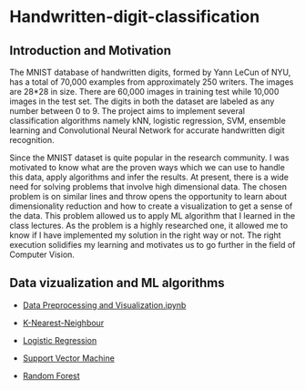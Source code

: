 # Handwritten-digit-classification
## Introduction and Motivation
The MNIST database of handwritten digits, formed by Yann LeCun of NYU, has a total of 70,000 examples from approximately 250 writers. The images are 28*28 in size. There are 60,000 images in training test while 10,000 images in the test set. The digits in both the dataset are labeled as any number between 0 to 9. The project aims to implement several classification algorithms namely kNN, logistic regression, SVM, ensemble learning and Convolutional Neural Network for accurate handwritten digit recognition. 

Since the MNIST dataset is quite popular in the research community. I was motivated to know what are the proven ways which we can use to handle this data, apply algorithms and infer the results. At present, there is a wide need for solving problems that involve high dimensional data. The chosen problem is on similar lines and throw opens the opportunity to learn about dimensionality reduction and how to create a visualization to get a sense of the data. This problem allowed us to apply ML algorithm that I learned in the class lectures. As the problem is a highly researched one, it allowed me to know if I have implemented my solution in the right way or not. The right execution solidifies my learning and motivates us to go further in the field of Computer Vision.



## Data vizualization and ML algorithms

* [Data Preprocessing and Visualization.ipynb](https://github.com/shrilekha17/Handwritten-digit-classification/blob/master/Data%20Preprocessing%20and%20its%20Visualization%20.ipynb)

* [K-Nearest-Neighbour](https://github.com/shrilekha17/Handwritten-digit-classification/blob/master/KNN%20(1).ipynb)

* [Logistic Regression](https://github.com/shrilekha17/Handwritten-digit-classification/blob/master/Logistic_Regression_final.ipynb)

* [Support Vector Machine](https://github.com/shrilekha17/Handwritten-digit-classification/blob/master/Support_Vector_Machine.ipynb)

* [Random Forest](https://github.com/shrilekha17/Handwritten-digit-classification/blob/master/Ensemble_Learning_final.ipynb)


